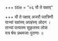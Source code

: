 +++
title = "०६ यौ ते पक्षाव्"

+++
यौ ते पक्षाव् अजरौ पतत्रिणौ  
याभ्यां रक्षांस्य् अपहंस्य् ओदन ।  
ताभ्यां पत्यास्म सुकृतस्य लोकं  
यत्र र्षयः प्रथमजाः पुराणाः ॥
